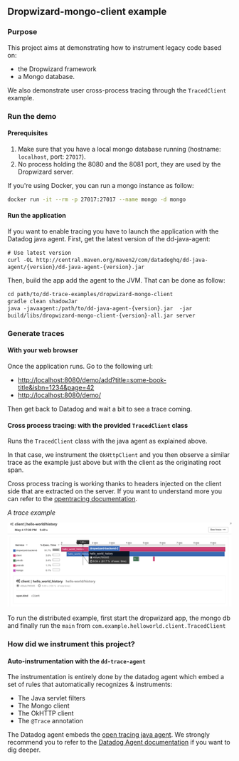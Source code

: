 ## Dropwizard-mongo-client example

### Purpose

This project aims at demonstrating how to instrument legacy code based on:
* the Dropwizard framework
* a Mongo database.

We also demonstrate user cross-process tracing through the `TracedClient` example.

### Run the demo

#### Prerequisites

1. Make sure that you have a local mongo database running (hostname: `localhost`, port: `27017`).
2. No process holding the 8080 and the 8081 port, they are used by the Dropwizard server.

If you're using Docker, you can run a mongo instance as follow:

```bash
docker run -it --rm -p 27017:27017 --name mongo -d mongo
```

#### Run the application

If you want to enable tracing you have to launch the application with the Datadog java agent.
First, get the latest version of the dd-java-agent: 

```
# Use latest version 
curl -OL http://central.maven.org/maven2/com/datadoghq/dd-java-agent/{version}/dd-java-agent-{version}.jar
```


Then, build the app add the agent to the JVM. That can be done as follow:
```
cd path/to/dd-trace-examples/dropwizard-mongo-client
gradle clean shadowJar
java -javaagent:/path/to/dd-java-agent-{version}.jar  -jar  build/libs/dropwizard-mongo-client-{version}-all.jar server
```
### Generate traces


#### With your web browser

Once the application runs. Go to the following url:

* [http://localhost:8080/demo/add?title=some-book-title&isbn=1234&page=42]()
* [http://localhost:8080/demo/]()


Then get back to Datadog and wait a bit to see a trace coming.

#### Cross process tracing: with the provided `TracedClient` class

Runs the `TracedClient` class with the java agent as explained above.

In that case, we instrument the `OkHttpClient` and you then observe a similar trace as the example just above but with the client as the originating root span.

Cross process tracing is working thanks to headers injected on the client side that are extracted on the server. If you want to understand more you can refer to the [opentracing documentation](http://opentracing.io/documentation/pages/api/cross-process-tracing.html).

*A trace example*

![](./apm.png)

To run the distributed example, first start the dropwizard app, the mongo db and finally run the `main` from `com.example.helloworld.client.TracedClient` 

### How did we instrument this project?

#### Auto-instrumentation with the `dd-trace-agent`

The instrumentation is entirely done by the datadog agent which embed a set of rules that automatically recognizes & instruments:

- The Java servlet filters
- The Mongo client
- The OkHTTP client
- The `@Trace` annotation

The Datadog agent embeds the [open tracing java agent](https://github.com/opentracing-contrib/java-agent).
We strongly recommend you to refer to the [Datadog Agent documentation](../../dd-java-agent) if you want to dig deeper.
